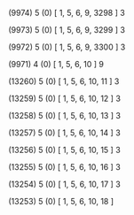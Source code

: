 (9974) 5 (0) [ 1, 5, 6, 9, 3298 ] 3 


(9973) 5 (0) [ 1, 5, 6, 9, 3299 ] 3 


(9972) 5 (0) [ 1, 5, 6, 9, 3300 ] 3 


(9971) 4 (0) [ 1, 5, 6, 10 ] 9 


(13260) 5 (0) [ 1, 5, 6, 10, 11 ] 3 


(13259) 5 (0) [ 1, 5, 6, 10, 12 ] 3 


(13258) 5 (0) [ 1, 5, 6, 10, 13 ] 3 


(13257) 5 (0) [ 1, 5, 6, 10, 14 ] 3 


(13256) 5 (0) [ 1, 5, 6, 10, 15 ] 3 


(13255) 5 (0) [ 1, 5, 6, 10, 16 ] 3 


(13254) 5 (0) [ 1, 5, 6, 10, 17 ] 3 


(13253) 5 (0) [ 1, 5, 6, 10, 18 ]  

